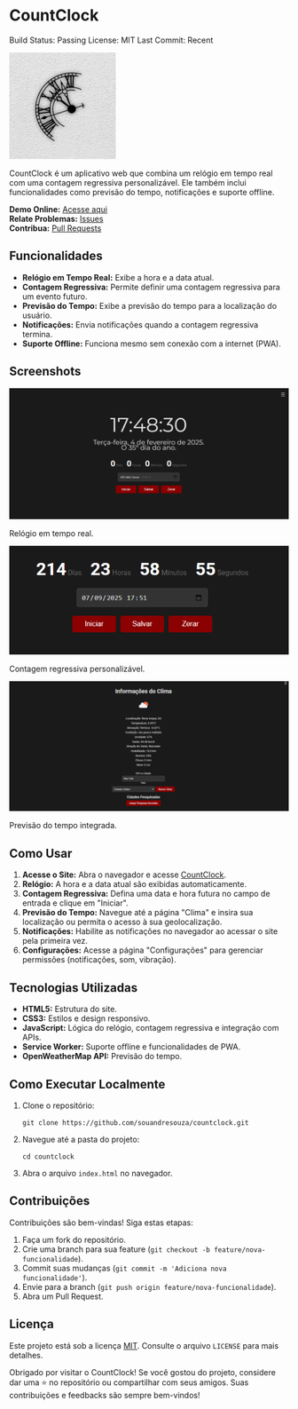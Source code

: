CountClock
==========

Build Status: Passing License: MIT Last Commit: Recent

![CountClock Logo](/assets/icons/web-app-manifest-192x192.png)

CountClock é um aplicativo web que combina um relógio em tempo real com uma contagem regressiva personalizável. Ele também inclui funcionalidades como previsão do tempo, notificações e suporte offline.

**Demo Online:** [Acesse aqui](https://souandresouza.github.io/countclock)  
**Relate Problemas:** [Issues](https://github.com/souandresouza/countclock/issues)  
**Contribua:** [Pull Requests](https://github.com/souandresouza/countclock/pulls)

Funcionalidades
---------------

*   **Relógio em Tempo Real:** Exibe a hora e a data atual.
*   **Contagem Regressiva:** Permite definir uma contagem regressiva para um evento futuro.
*   **Previsão do Tempo:** Exibe a previsão do tempo para a localização do usuário.
*   **Notificações:** Envia notificações quando a contagem regressiva termina.
*   **Suporte Offline:** Funciona mesmo sem conexão com a internet (PWA).

Screenshots
-----------

![Relógio em Tempo Real](/assets/screenshots/relogio.png)

Relógio em tempo real.

![Contagem Regressiva](/assets/screenshots/countdown.png)

Contagem regressiva personalizável.

![Previsão do Tempo](/assets/screenshots/weather.png)

Previsão do tempo integrada.

Como Usar
---------

1.  **Acesse o Site:** Abra o navegador e acesse [CountClock](https://github.com/souandresouza/countclock).
2.  **Relógio:** A hora e a data atual são exibidas automaticamente.
3.  **Contagem Regressiva:** Defina uma data e hora futura no campo de entrada e clique em "Iniciar".
4.  **Previsão do Tempo:** Navegue até a página "Clima" e insira sua localização ou permita o acesso à sua geolocalização.
5.  **Notificações:** Habilite as notificações no navegador ao acessar o site pela primeira vez.
6.  **Configurações:** Acesse a página "Configurações" para gerenciar permissões (notificações, som, vibração).

Tecnologias Utilizadas
----------------------

*   **HTML5:** Estrutura do site.
*   **CSS3:** Estilos e design responsivo.
*   **JavaScript:** Lógica do relógio, contagem regressiva e integração com APIs.
*   **Service Worker:** Suporte offline e funcionalidades de PWA.
*   **OpenWeatherMap API:** Previsão do tempo.

Como Executar Localmente
------------------------

1.  Clone o repositório:
    
        git clone https://github.com/souandresouza/countclock.git
    
2.  Navegue até a pasta do projeto:
    
        cd countclock
    
3.  Abra o arquivo `index.html` no navegador.

Contribuições
-------------

Contribuições são bem-vindas! Siga estas etapas:

1.  Faça um fork do repositório.
2.  Crie uma branch para sua feature (`git checkout -b feature/nova-funcionalidade`).
3.  Commit suas mudanças (`git commit -m 'Adiciona nova funcionalidade'`).
4.  Envie para a branch (`git push origin feature/nova-funcionalidade`).
5.  Abra um Pull Request.

Licença
-------

Este projeto está sob a licença [MIT](LICENSE). Consulte o arquivo `LICENSE` para mais detalhes.

Obrigado por visitar o CountClock! Se você gostou do projeto, considere dar uma ⭐ no repositório ou compartilhar com seus amigos. Suas contribuições e feedbacks são sempre bem-vindos!
